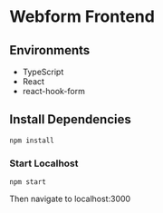 # Webform Frontend

## Environments
- TypeScript
- React
- react-hook-form

## Install Dependencies

```
npm install
```

### Start Localhost

```
npm start
```

Then navigate to localhost:3000
